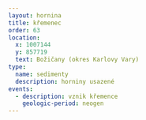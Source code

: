 ```yaml
---
layout: hornina
title: křemenec
order: 63
location:
  x: 1007144
  y: 857719
  text: Božičany (okres Karlovy Vary)
type:
  name: sedimenty
  description: horniny usazené
events:
  - description: vznik křemence
    geologic-period: neogen
---
```


